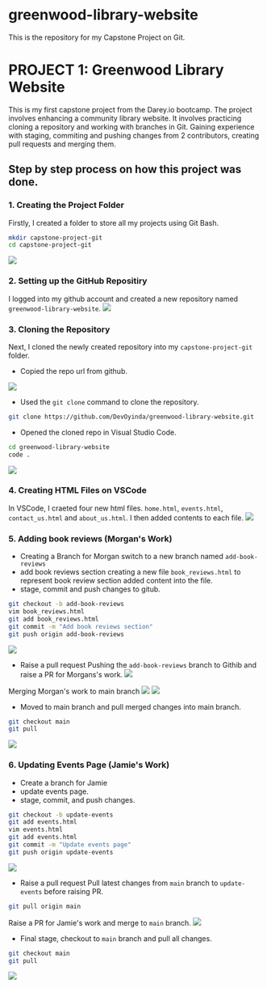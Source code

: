 # greenwood-library-website
This is the repository for my Capstone Project on Git.

# PROJECT 1: Greenwood Library Website

This is my first capstone project from the Darey.io bootcamp. The project involves enhancing a community library website. 
It involves practicing cloning a repository and working with branches in Git. Gaining experience with staging, commiting and pushing changes from 2 contributors, creating pull requests and merging them.

## Step by step process on how this project was done.

### 1. Creating the Project Folder
Firstly, I created a folder to store all my projects using Git Bash.

```bash
mkdir capstone-project-git
cd capstone-project-git 
```
![](./images/created_folder.png)

### 2. Setting up the GitHub Repositiry
I logged into my github account and created a new repository named `greenwood-library-website`.
![](./images/create_repo.png)

### 3. Cloning the Repository 
Next, I cloned the newly created repository into my `capstone-project-git` folder.

* Copied the repo url from github.

![](./images/git_repo_url.png)

* Used the `git clone` command to clone the repository.
```bash
git clone https://github.com/DevOyinda/greenwood-library-website.git
```

* Opened the cloned repo in Visual Studio Code.
```bash 
cd greenwood-library-website
code .
```
![](./images/git%20cloning_vscode.png)

### 4. Creating HTML Files on VSCode
In VSCode, I craeted four new html files. `home.html`, `events.html`, `contact_us.html` and `about_us.html`. I then added contents to each file.
![](./images/creating_files.png)

### 5. Adding book reviews (Morgan's Work)
* Creating a Branch for Morgan
switch to a new branch named `add-book-reviews`
* add book reviews section
creating a new file `book_reviews.html` to represent book review section
added content into the file.
* stage, commit and push changes to gitub.
```bash
git checkout -b add-book-reviews
vim book_reviews.html
git add book_reviews.html
git commit -m "Add book reviews section"
git push origin add-book-reviews
```
![](./images/add-book-reviews.png)


* Raise a pull request
Pushing the `add-book-reviews` branch to Githib and raise a PR for Morgans's work.
![](./images/Create-PR.png)

Merging Morgan's work to main branch
![](./images/merging-PR_book.png)
![](./images/merged_PR_book.png)

* Moved to main branch and pull merged changes into main branch.
```bash
git checkout main
git pull
```
![](./images/checkout_main.png)


### 6. Updating Events Page (Jamie's Work)
* Create a branch for Jamie
* update events page.
* stage, commit, and push changes.
```bash
git checkout -b update-events
git add events.html
vim events.html
git add events.html
git commit -m "Update events page"
git push origin update-events
```
![](./images/add-update-events.png)

* Raise a pull request 
Pull latest changes from `main` branch to `update-events` before raising PR.
```bash 
git pull origin main
```
Raise a PR for Jamie's work and merge to `main` branch.
![](./images/merged_PR_events.png)


* Final stage, checkout to `main` branch and pull all changes.
```bash
git checkout main
git pull
```

![](./images/final%20stage.png)

